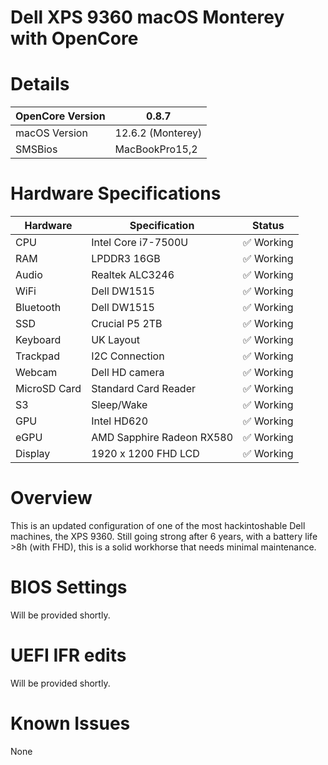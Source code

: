 # Dell XPS 9360 macOS Monterey with OpenCore

# Details

| OpenCore Version | 0.8.7 |
| --- | --- |
| macOS Version | 12.6.2 (Monterey) |
| SMSBios | MacBookPro15,2 |

# Hardware Specifications

| Hardware | Specification | Status |
| --- | --- | --- |
| CPU | Intel Core i7-7500U | ✅ Working |
| RAM | LPDDR3 16GB | ✅ Working |
| Audio | Realtek ALC3246 | ✅ Working |
| WiFi | Dell DW1515 | ✅ Working |
| Bluetooth | Dell DW1515 | ✅ Working |
| SSD | Crucial P5 2TB | ✅ Working |
| Keyboard | UK Layout | ✅ Working |
| Trackpad | I2C Connection | ✅ Working |
| Webcam | Dell HD camera | ✅ Working |
| MicroSD Card | Standard Card Reader | ✅ Working |
| S3 | Sleep/Wake | ✅ Working |
| GPU | Intel HD620 | ✅ Working |
| eGPU | AMD Sapphire Radeon RX580 | ✅ Working |
| Display | 1920 x 1200 FHD LCD | ✅ Working |

# Overview

This is an updated configuration of one of the most hackintoshable Dell 
machines, the XPS 9360. Still going strong after 6 years, with a battery 
life >8h (with FHD), this is a solid workhorse that needs minimal 
maintenance.

# BIOS Settings
Will be provided shortly.

# UEFI IFR edits
Will be provided shortly.

# Known Issues
None

